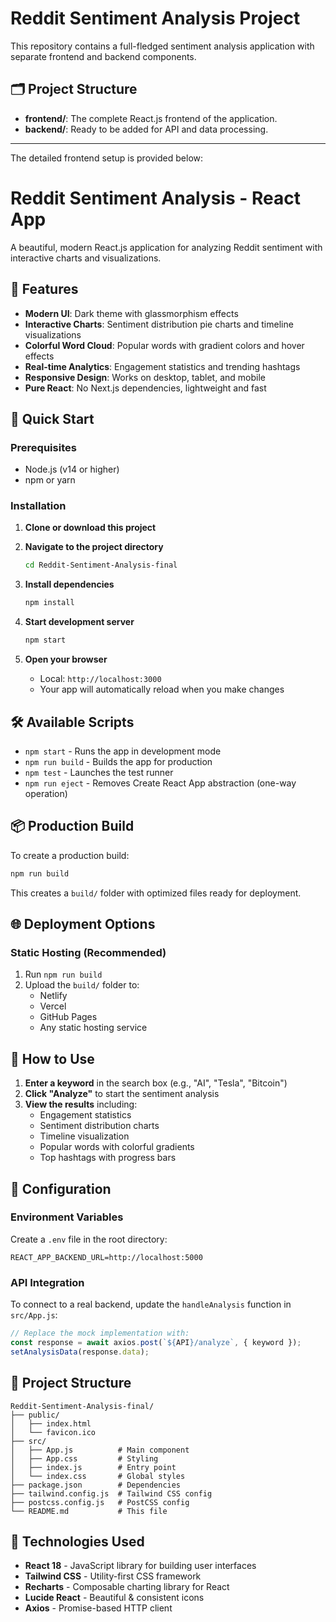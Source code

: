 # Reddit Sentiment Analysis Project

This repository contains a full-fledged sentiment analysis application with separate frontend and backend components.

## 🗂️ Project Structure

- **frontend/**: The complete React.js frontend of the application.
- **backend/**: Ready to be added for API and data processing.
---

The detailed frontend setup is provided below:

# Reddit Sentiment Analysis - React App

A beautiful, modern React.js application for analyzing Reddit sentiment with interactive charts and visualizations.

## 🌟 Features

- **Modern UI**: Dark theme with glassmorphism effects
- **Interactive Charts**: Sentiment distribution pie charts and timeline visualizations
- **Colorful Word Cloud**: Popular words with gradient colors and hover effects
- **Real-time Analytics**: Engagement statistics and trending hashtags
- **Responsive Design**: Works on desktop, tablet, and mobile
- **Pure React**: No Next.js dependencies, lightweight and fast

## 🚀 Quick Start

### Prerequisites
- Node.js (v14 or higher)
- npm or yarn

### Installation

1. **Clone or download this project**
2. **Navigate to the project directory**
   ```bash
   cd Reddit-Sentiment-Analysis-final
   ```

3. **Install dependencies**
   ```bash
   npm install
   ```

4. **Start development server**
   ```bash
   npm start
   ```

5. **Open your browser**
   - Local: `http://localhost:3000`
   - Your app will automatically reload when you make changes

## 🛠️ Available Scripts

- `npm start` - Runs the app in development mode
- `npm run build` - Builds the app for production
- `npm test` - Launches the test runner
- `npm run eject` - Removes Create React App abstraction (one-way operation)

## 📦 Production Build

To create a production build:

```bash
npm run build
```

This creates a `build/` folder with optimized files ready for deployment.

## 🌐 Deployment Options

### Static Hosting (Recommended)
1. Run `npm run build`
2. Upload the `build/` folder to:
   - Netlify
   - Vercel
   - GitHub Pages
   - Any static hosting service

## 🎯 How to Use

1. **Enter a keyword** in the search box (e.g., "AI", "Tesla", "Bitcoin")
2. **Click "Analyze"** to start the sentiment analysis
3. **View the results** including:
   - Engagement statistics
   - Sentiment distribution charts
   - Timeline visualization
   - Popular words with colorful gradients
   - Top hashtags with progress bars

## 🔧 Configuration

### Environment Variables
Create a `.env` file in the root directory:
```
REACT_APP_BACKEND_URL=http://localhost:5000
```

### API Integration
To connect to a real backend, update the `handleAnalysis` function in `src/App.js`:

```javascript
// Replace the mock implementation with:
const response = await axios.post(`${API}/analyze`, { keyword });
setAnalysisData(response.data);
```

## 📁 Project Structure

```
Reddit-Sentiment-Analysis-final/
├── public/
│   ├── index.html
│   └── favicon.ico
├── src/
│   ├── App.js          # Main component
│   ├── App.css         # Styling
│   ├── index.js        # Entry point
│   └── index.css       # Global styles
├── package.json        # Dependencies
├── tailwind.config.js  # Tailwind CSS config
├── postcss.config.js   # PostCSS config
└── README.md           # This file
```

## 🎨 Technologies Used

- **React 18** - JavaScript library for building user interfaces
- **Tailwind CSS** - Utility-first CSS framework
- **Recharts** - Composable charting library for React
- **Lucide React** - Beautiful & consistent icons
- **Axios** - Promise-based HTTP client



